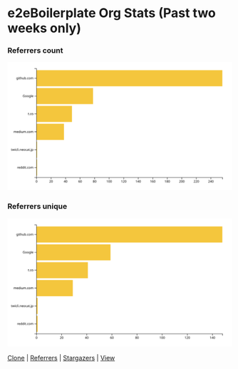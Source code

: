 # e2eBoilerplate Org Stats (Past two weeks only)

### Referrers count
![referrers count](https://github.com/e2e-boilerplate/stats/blob/master/chart/referrers/count.svg)

### Referrers unique
![referrers unique](https://github.com/e2e-boilerplate/stats/blob/master/chart/referrers/unique.svg)

[Clone](https://github.com/e2e-boilerplate/stats/blob/master/docs/clone.md) | [Referrers](https://github.com/e2e-boilerplate/stats/blob/master/docs/referrers.md) 
| [Stargazers](https://github.com/e2e-boilerplate/stats/blob/master/docs/stargazers.md) | [View](https://github.com/e2e-boilerplate/stats/blob/master/docs/view.md)
